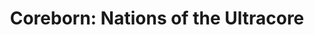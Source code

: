 ---
title: "Coreborn: Nations of the Ultracore"
description: ""
order: 1
featured: false

image: /assets/images/portfolio/pd_coreborn/T_LoginScreen_Illustration.jpg
image-caption: ""
summary-description: "Multiplayer Survival Game (PC)"
summary-company: "Blankhans GmbH (Gaming)"
summary-role: "UI Design, UX Design"
summary-tools: "Figma, Photoshop, Unreal Engine 5 / UMG"
---